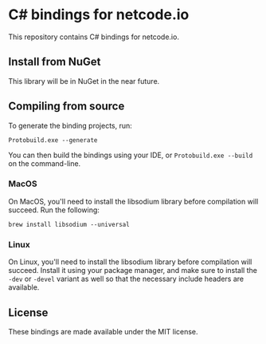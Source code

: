 # C# bindings for netcode.io

This repository contains C# bindings for netcode.io.

## Install from NuGet

This library will be in NuGet in the near future.

## Compiling from source

To generate the binding projects, run:

```
Protobuild.exe --generate
```

You can then build the bindings using your IDE, or `Protobuild.exe --build` on the command-line.

### MacOS

On MacOS, you'll need to install the libsodium library before compilation will succeed.  Run the following:

```
brew install libsodium --universal
```

### Linux

On Linux, you'll need to install the libsodium library before compilation will succeed.  Install it using your package manager, and make sure to install the `-dev` or `-devel` variant as well so that the necessary include headers are available.

## License

These bindings are made available under the MIT license.